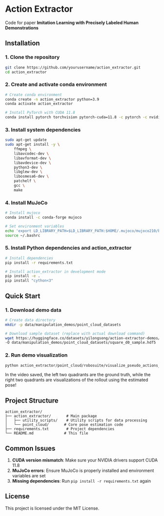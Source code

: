 # Action Extractor

Code for paper **Imitation Learning with Precisely Labeled Human Demonstrations**

## Installation

### 1. Clone the repository
```bash
git clone https://github.com/yourusername/action_extractor.git
cd action_extractor
```

### 2. Create and activate conda environment
```bash
# Create conda environment
conda create -n action_extractor python=3.9
conda activate action_extractor

# Install PyTorch with CUDA 11.8
conda install pytorch torchvision pytorch-cuda=11.8 -c pytorch -c nvidia
```

### 3. Install system dependencies
```bash
sudo apt-get update
sudo apt-get install -y \
    ffmpeg \
    libavcodec-dev \
    libavformat-dev \
    libavdevice-dev \
    python3-dev \
    libglew-dev \
    libosmesa6-dev \
    patchelf \
    gcc \
    make
```

### 4. Install MuJoCo
```bash
# Install mujoco
conda install -c conda-forge mujoco

# Set environment variables
echo 'export LD_LIBRARY_PATH=$LD_LIBRARY_PATH:$HOME/.mujoco/mujoco210/bin' >> ~/.bashrc
source ~/.bashrc
```

### 5. Install Python dependencies and action_extractor
```bash
# Install dependencies
pip install -r requirements.txt

# Install action_extractor in development mode
pip install -e .
pip install "cython<3"
```

## Quick Start

### 1. Download demo data
```bash
# Create data directory
mkdir -p data/manipulation_demos/point_cloud_datasets

# Download sample dataset (replace with actual download command)
wget https://huggingface.co/datasets/yilongsong/action-extractor-demos/resolve/main/square_d0_sample.hdf5 \
-O data/manipulation_demos/point_cloud_datasets/square_d0_sample.hdf5
```

### 2. Run demo visualization
```bash
python action_extractor/point_cloud/robosuite/visualize_pseudo_actions_rollouts.py
```

In the video saved, the left two quadrants are the ground truth, while the right two quadrants are visualizations of the rollout using the estimated pose!

## Project Structure

```
action_extractor/
├── action_extractor/       # Main package
│   ├── utility_scripts/    # Utility scripts for data processing
│   └── point_cloud/       # Core pose estimation code
├── requirements.txt        # Project dependencies
└── README.md              # This file
```

## Common Issues

1. **CUDA version mismatch**: Make sure your NVIDIA drivers support CUDA 11.8
2. **MuJoCo errors**: Ensure MuJoCo is properly installed and environment variables are set
3. **Missing dependencies**: Run `pip install -r requirements.txt` again

## License

This project is licensed under the MIT License.

<!-- ## Citation

If you use this code in your research, please cite:
```bibtex
@article{your-paper,
    title={Imitation Learning with Precisely Labeled Human Demonstrations},
    author={Your Name},
    year={2024}
}
``` -->